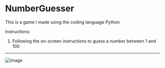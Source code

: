 # NumberGuesser
This is a game I made using the coding language Python

Instructions:
1. Following the on-screen instructions to guess a number between 1 and 100


----------------------------------------------------------------------------------------------------------------------------------------------------------------------------------------------------------------------------
![image](https://github.com/ErikSierra/NumberGuesser/assets/120680439/b89e3cc8-f6a2-4146-b062-d22a1a09bb75)
